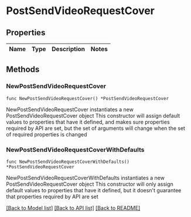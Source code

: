 # PostSendVideoRequestCover

## Properties

Name | Type | Description | Notes
------------ | ------------- | ------------- | -------------

## Methods

### NewPostSendVideoRequestCover

`func NewPostSendVideoRequestCover() *PostSendVideoRequestCover`

NewPostSendVideoRequestCover instantiates a new PostSendVideoRequestCover object
This constructor will assign default values to properties that have it defined,
and makes sure properties required by API are set, but the set of arguments
will change when the set of required properties is changed

### NewPostSendVideoRequestCoverWithDefaults

`func NewPostSendVideoRequestCoverWithDefaults() *PostSendVideoRequestCover`

NewPostSendVideoRequestCoverWithDefaults instantiates a new PostSendVideoRequestCover object
This constructor will only assign default values to properties that have it defined,
but it doesn't guarantee that properties required by API are set


[[Back to Model list]](../README.md#documentation-for-models) [[Back to API list]](../README.md#documentation-for-api-endpoints) [[Back to README]](../README.md)


